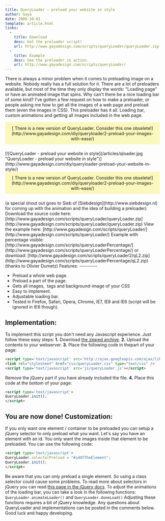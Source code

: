 ```yaml
---
title: QueryLoader – preload your website in style
author: Gaya
date: 2009-10-01
template: article.html
links:
  -
    title: Download
    desc: Get the preloader script!
    url: http://www.gayadesign.com/scripts/queryLoader/queryLoader.zip
  -
    title: Example
    desc: See the preloader in action.
    url: http://www.gayadesign.com/scripts/queryLoader/
---
```

There is always a minor problem when it comes to preloading image on a website. Nobody really has a full solution for it. There are a lot of preloaders available, but most of the time they only display the words: "Loading page" or have an animated image that spins. Why can't there be a nice loading bar of some kind? I've gotten a few request on how to make a preloader, or people asking me how to get all the images of a web page and preload them (even the images in CSS). This preloader has it all. Loading bar, custom animations and getting all images included in the web page.

<div style="background-color: #fcf8bb; text-align: center; margin-bottom: 1.5em; padding: 0.75em;">[ There is a new version of QueryLoader. Consider this one obselete!](http://www.gayadesign.com/diy/queryloader2-preload-your-images-with-ease/)</div>[![QueryLoader - preload your website in style](/articles/qloader.jpg "QueryLoader - preload your website in style")](http://www.gayadesign.com/diy/queryloader-preload-your-website-in-style/)<span id="more-489"></span><div style="background-color: #fcf8bb; text-align: center; margin-bottom: 1.5em; padding: 0.75em;">[ There is a new version of QueryLoader. Consider this one obselete!](http://www.gayadesign.com/diy/queryloader2-preload-your-images-with-ease/)</div> (a special shout out goes to Sieb of [Siebdesign](http://www.siebdesign.nl) for coming up with the animation and the idea of building a preloader) Download the source code here: [http://www.gayadesign.com/scripts/queryLoader/queryLoader.zip](http://www.gayadesign.com/scripts/queryLoader/queryLoader.zip) View the example here: [http://www.gayadesign.com/scripts/queryLoader/](http://www.gayadesign.com/scripts/queryLoader/) Example with percentage visible: [http://www.gayadesign.com/scripts/queryLoaderPercentage/](http://www.gayadesign.com/scripts/queryLoaderPercentage/) or download: [http://www.gayadesign.com/scripts/queryLoader2/qL2.zip](http://www.gayadesign.com/scripts/queryLoaderPercentage/qL2.zip) (thanks to Olivier Dumetz) Features:
---------

- Preload a whole web page.
- Preload a part of the page.
- Gets all images, <img> tags and background-image of your CSS
- Easy to implement.
- Adjustable loading bar.
- Tested in Firefox, Safari, Opera, Chrome, IE7, IE8 and IE6 (script will be ignored in IE6 though).

Implementation:
---------------

 To implement this script you don't need any Javascript experience. Just follow these easy steps: **1.** Download [the zipped archive](http://www.gayadesign.com/scripts/queryLoader/queryLoader.zip). **2.** Upload the contents to your webserver. **3.** Place the following code in thepart of your page: 
```html
<script type='text/javascript' src='http://ajax.googleapis.com/ajax/libs/jquery/1.3/jquery.min.js'></script>
<link rel="stylesheet" href="css/queryLoader.css" type="text/css" />
<script type='text/javascript' src='js/queryLoader.js'></script>
```
 Remove the jQuery part if you have already included the file. **4.** Place this code at the bottom of your page: 
```html
<script type='text/javascript'>
QueryLoader.init();
</script>
```
 You are now done! Customization:
--------------

 If you only want one element / container to be preloaded you can setup a jQuery selector to only preload what you want. Let's say you have an element with an id. You only want the images inside that element to be preloaded. You can use the following code: 
```html
<script type='text/javascript'>
QueryLoader.selectorPreload = "#idOfTheElement";
QueryLoader.init();
</script>
```
 Be aware that you can only preload a single element. So using a class selector could cause some problems. To read more about selectors in jQuery you can read [this page in the jQuery docs](http://docs.jquery.com/Selectors). To adjust the animations of the loading bar, you can take a look in the following functions: `QueryLoader.animateLoader()` and `QueryLoader.doneLoad()` Adjusting these functions requires a bit of jQuery knowledge. Any questions about QueryLoader and implementations can be posted in the comments below. Good luck and happy developing.